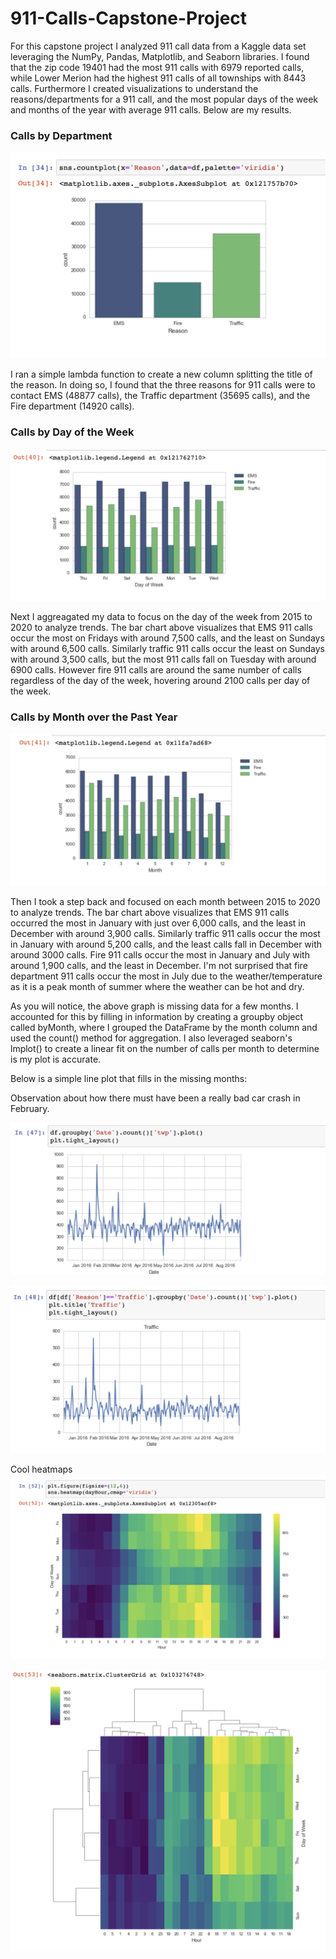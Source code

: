 # 911-Calls-Capstone-Project

For this capstone project I analyzed 911 call data from a Kaggle data set leveraging the NumPy, Pandas, Matplotlib, and Seaborn libraries. I found that the zip code 19401 had the most 911 calls with 6979 reported calls, while Lower Merion had the highest 911 calls of all townships with 8443 calls. Furthermore I created visualizations to understand the reasons/departments for a 911 call, and the most popular days of the week and months of the year with average 911 calls. Below are my results.

### Calls by Department
![capstone_project_pic_1.png](capstone_project_pic_1.png)

I ran a simple lambda function to create a new column splitting the title of the reason. In doing so, I found that the three reasons for 911 calls were to contact EMS (48877 calls), the Traffic department (35695 calls), and the Fire department (14920 calls).

### Calls by Day of the Week
![capstone_project_pic_2.png](capstone_project_pic_2.png)

Next I aggreagated my data to focus on the day of the week from 2015 to 2020 to analyze trends. The bar chart above visualizes that EMS 911 calls occur the most on Fridays with around 7,500 calls, and the least on Sundays with around 6,500 calls. Similarly traffic 911 calls occur the least on Sundays with around 3,500 calls, but the most 911 calls fall on Tuesday with around 6900 calls. However fire 911 calls are around the same number of calls regardless of the day of the week, hovering around 2100 calls per day of the week.

### Calls by Month over the Past Year
![capstone_project_pic_3.png](capstone_project_pic_3.png)

Then I took a step back and focused on each month between 2015 to 2020 to analyze trends. The bar chart above visualizes that EMS 911 calls occurred the most in January with just over 6,000 calls, and the least in December with around 3,900 calls. Similarly traffic 911 calls occur the most in January with around 5,200 calls, and the least calls fall in December with around 3000 calls. Fire 911 calls occur the most in January and July with around 1,900 calls, and the least in December. I'm not surprised that fire department 911 calls occur the most in July due to the weather/temperature as it is a peak month of summer where the weather can be hot and dry.

As you will notice, the above graph is missing data for a few months. I accounted for this by filling in information by creating a groupby object called byMonth, where I grouped the DataFrame by the month column and used the count() method for aggregation. I also leveraged seaborn's lmplot() to create a linear fit on the number of calls per month to determine is my plot is accurate. 

Below is a simple line plot that fills in the missing months:


Observation about how there must have been a really bad car crash in February.

![capstone_project_pic_4.png](capstone_project_pic_4.png)

![capstone_project_pic_5.png](capstone_project_pic_5.png)

Cool heatmaps
![capstone_project_pic_6.png](capstone_project_pic_6.png)

![capstone_project_pic_7.png](capstone_project_pic_7.png)
